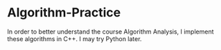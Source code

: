 # Algorithm-Practice
In order to better understand the course Algorithm Analysis, I implement these algorithms in C++. I may try Python later.
